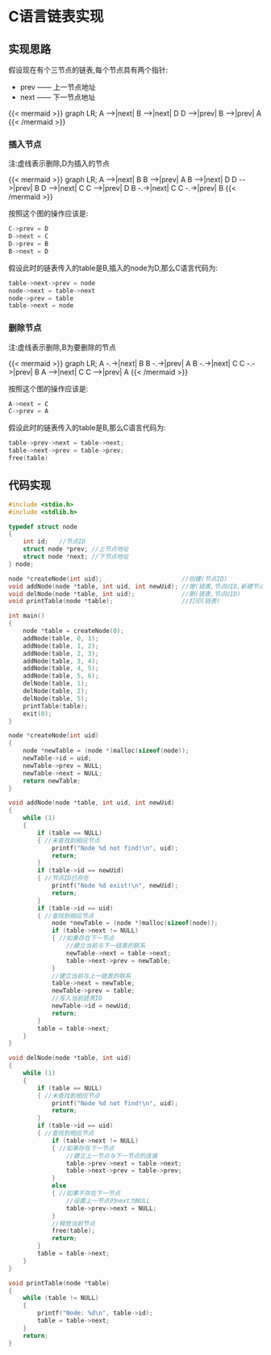 # C语言链表实现


<!--more-->

## 实现思路

假设现在有个三节点的链表,每个节点具有两个指针:

+ prev —— 上一节点地址
+ next —— 下一节点地址

{{< mermaid >}}
graph LR;
    A -->|next| B -->|next| D
    D -->|prev| B -->|prev| A
{{< /mermaid >}}

### 插入节点

注:虚线表示删除,D为插入的节点

{{< mermaid >}}
graph LR;
    A -->|next| B
    B -->|prev| A
    B -->|next| D
    D -->|prev| B
    D -->|next| C
    C -->|prev| D
    B -.->|next| C
    C -.->|prev| B
{{< /mermaid >}}

按照这个图的操作应该是:

```c
C->prev = D
D->next = C
D->prev = B
B->next = D
```

假设此时的链表传入的table是B,插入的node为D,那么C语言代码为:

```c
table->next->prev = node
node->next = table->next
node->prev = table
table->next = node
```
### 删除节点

注:虚线表示删除,B为要删除的节点

{{< mermaid >}}
graph LR;
    A -.->|next| B
    B -.->|prev| A
    B -.->|next| C
    C -.->|prev| B
    A -->|next| C
    C -->|prev| A
{{< /mermaid >}}

按照这个图的操作应该是:

```c
A->next = C
C->prev = A
```

假设此时的链表传入的table是B,那么C语言代码为:

```c
table->prev->next = table->next;
table->next->prev = table->prev;
free(table)
```

## 代码实现

```c
#include <stdio.h>
#include <stdlib.h>

typedef struct node
{
    int id;   //节点ID
    struct node *prev; //上节点地址
    struct node *next; //下节点地址
} node;

node *createNode(int uid);                      //创建(节点ID)
void addNode(node *table, int uid, int newUid); //增(链表,节点UID,新建节点UID)[在UID节点后插入]
void delNode(node *table, int uid);             //删(链表,节点UID)
void printTable(node *table);                   //打印(链表)

int main()
{
    node *table = createNode(0);
    addNode(table, 0, 1);
    addNode(table, 1, 2);
    addNode(table, 2, 3);
    addNode(table, 3, 4);
    addNode(table, 4, 5);
    addNode(table, 5, 6);
    delNode(table, 1);
    delNode(table, 2);
    delNode(table, 5);
    printTable(table);
    exit(0);
}

node *createNode(int uid)
{
    node *newTable = (node *)malloc(sizeof(node));
    newTable->id = uid;
    newTable->prev = NULL;
    newTable->next = NULL;
    return newTable;
}

void addNode(node *table, int uid, int newUid)
{
    while (1)
    {
        if (table == NULL)
        { //未查找到相应节点
            printf("Node %d not find!\n", uid);
            return;
        }
        if (table->id == newUid)
        { //节点ID已存在
            printf("Node %d exist!\n", newUid);
            return;
        }
        if (table->id == uid)
        { //查找到相应节点
            node *newTable = (node *)malloc(sizeof(node));
            if (table->next != NULL)
            { //如果存在下一节点
                //建立当前与下一链表的联系
                newTable->next = table->next;
                table->next->prev = newTable;
            }
            //建立当前与上一链表的联系
            table->next = newTable;
            newTable->prev = table;
            //写入当前链表ID
            newTable->id = newUid;
            return;
        }
        table = table->next;
    }
}

void delNode(node *table, int uid)
{
    while (1)
    {
        if (table == NULL)
        { //未查找到相应节点
            printf("Node %d not find!\n", uid);
            return;
        }
        if (table->id == uid)
        { //查找到相应节点
            if (table->next != NULL)
            { //如果存在下一节点
                //建立上一节点与下一节点的连接
                table->prev->next = table->next;
                table->next->prev = table->prev;
            }
            else
            { //如果不存在下一节点
                //设置上一节点的next为NULL
                table->prev->next = NULL;
            }
            //释放当前节点
            free(table);
            return;
        }
        table = table->next;
    }
}

void printTable(node *table)
{
    while (table != NULL)
    {
        printf("Node: %d\n", table->id);
        table = table->next;
    }
    return;
}
```
